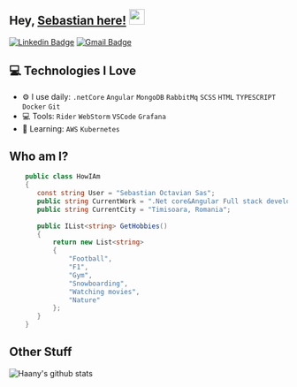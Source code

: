 ## Hey, [Sebastian here!](https://www.linkedin.com/in/sebastiansas/)  <img src="https://media.giphy.com/media/hvRJCLFzcasrR4ia7z/giphy.gif" width="28px" height="28px">

[![Linkedin Badge](https://img.shields.io/badge/-Sebastian-blue?style=flat-square&logo=Linkedin&logoColor=white&link=https://www.linkedin.com/in/sebastiansas/)]([https://www.linkedin.com/in/sebastiansas/](https://www.linkedin.com/in/sebastiansas/))
[![Gmail Badge](https://img.shields.io/badge/-Sebastian-c14438?style=flat-square&logo=Gmail&logoColor=white&link=mailto:sebastianoctavian.sas@gmail.com)](mailto:sebastianoctavian.sas@gmail.com)

## :computer: Technologies I Love

* ⚙️ I use daily: `.netCore` `Angular` `MongoDB` `RabbitMq` `SCSS` `HTML` `TYPESCRIPT` `Docker` `Git`
* 💻 Tools: `Rider` `WebStorm` `VSCode` `Grafana`
* 🌱 Learning: `AWS` `Kubernetes`

 ## Who am I?
 ```C#
     public class HowIAm
     {
        const string User = "Sebastian Octavian Sas";
        public string CurrentWork = ".Net core&Angular Full stack developer";
        public string CurrentCity = "Timisoara, Romania";
        
        public IList<string> GetHobbies()
        {
            return new List<string>
            {
                "Football",
                "F1",
                "Gym",
                "Snowboarding",
                "Watching movies",
                "Nature"
            };
        }
     }
 ```
 
 
## Other Stuff

![Haany's github stats](https://github-readme-stats.vercel.app/api?username=SeOcSa&show_icons=true&hide=[%22issues%22])
 
 
